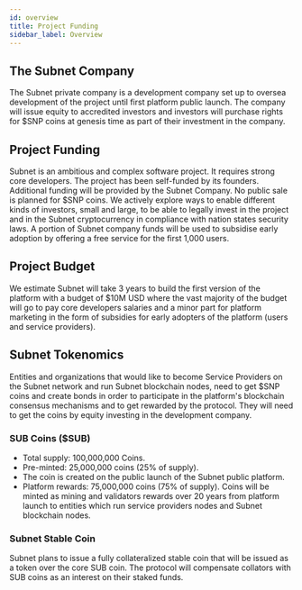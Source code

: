 ```yaml
---
id: overview
title: Project Funding
sidebar_label: Overview
---
```


## The Subnet Company
The Subnet private company is a development company set up to oversea development of the project until first platform public launch. The company will issue equity to accredited investors and investors will purchase rights for $SNP coins at genesis time as part of their investment in the company.

## Project Funding
Subnet is an ambitious and complex software project. It requires strong core developers. The project has been self-funded by its founders. Additional funding will be provided by the Subnet Company. No public sale is planned for $SNP coins. We actively explore ways to enable different kinds of investors, small and large, to be able to legally invest in the project and in the Subnet cryptocurrency in compliance with nation states security laws. A portion of Subnet company funds will be used to subsidise early adoption by offering a free service for the first 1,000 users.

## Project Budget
We estimate Subnet will take 3 years to build the first version of the platform with a budget of $10M USD where the vast majority of the budget will go to pay core developers salaries and a minor part for platform marketing in the form of subsidies for early adopters of the platform (users and service providers).

## Subnet Tokenomics
Entities and organizations that would like to become Service Providers on the Subnet network and run Subnet blockchain nodes, need to get $SNP coins and create bonds in order to participate in the platform's blockchain consensus mechanisms and to get rewarded by the protocol. They will need to get the coins by equity investing in the development company.

### SUB Coins ($SUB)
- Total supply: 100,000,000 Coins.
- Pre-minted: 25,000,000 coins (25% of supply).
- The coin is created on the public launch of the Subnet public platform.
- Platform rewards: 75,000,000 coins (75% of supply). Coins will be minted as mining and validators rewards over 20 years from platform launch to entities which run service providers nodes and Subnet blockchain nodes.

### Subnet Stable Coin
Subnet plans to issue a fully collateralized stable coin that will be issued as a token over the core SUB coin. The protocol will compensate collators with SUB coins as an interest on their staked funds.
